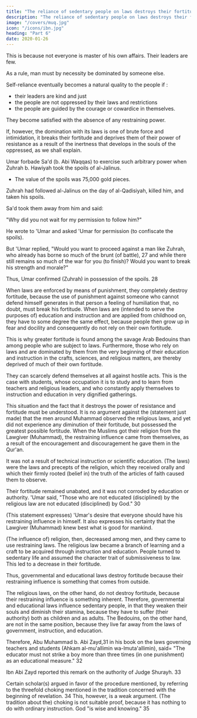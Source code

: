 ```yaml
---
title: "The reliance of sedentary people on laws destroys their fortitude and power of resistance"
description: "The reliance of sedentary people on laws destroys their fortitude and power of resistance"
image: "/covers/muq.jpg"
icon: "/icons/ibn.jpg"
heading: "Part 6"
date: 2020-01-26
---
```




<!-- ## 6. The reliance of sedentary people on laws destroys their fortitude and power of resistance -->

This is because not everyone is master of his own affairs. Their leaders are few. 

As a rule, man must by necessity be dominated by someone else. 

Self-reliance eventually becomes a natural quality to the people if :
- their leaders are kind and just
- the people are not oppressed by their laws and restrictions
- the people are guided by the courage or cowardice in themselves. 

They become satisfied with the absence of any restraining power. 

If, however, the domination with its laws is one of brute force and intimidation, it breaks their fortitude and deprives them of their power of resistance as a result of the inertness that develops in the souls of the oppressed, as we shall explain.

Umar forbade Sa'd (b. Abi Waqqas) to exercise such arbitrary power when Zuhrah b. Hawiyah took the spoils of al-Jalinus. 
- The value of the spoils was 75,000 gold pieces. 

Zuhrah had followed al-Jalinus on the day of al-Qadisiyah, killed him, and taken his spoils. 

Sa'd took them away from him and said:

"Why did you not wait for my permission to follow him?" 

He wrote to 'Umar and asked 'Umar for permission (to confiscate the spoils). 

But 'Umar replied, "Would you want to proceed against a man like Zuhrah, who already has borne so much of the brunt (of battle), 27 and while there still remains so much of the war for you (to finish)? Would you want to break his strength and morale?" 

Thus, Umar confirmed (Zuhrah) in possession of the spoils. 28 

When laws are enforced by means of punishment, they completely destroy fortitude, because the use of punishment against someone who cannot defend himself generates in that person a feeling of humiliation that, no doubt, must break his fortitude.
When laws are (intended to serve the purposes of) education and instruction and are applied from childhood on, they have to some degree the same effect, because people then grow up in fear and docility and consequently do not rely on their own fortitude.

This is why greater fortitude is found among the savage Arab Bedouins than among people who are subject to laws. Furthermore, those who rely on laws and are dominated by them from the very beginning of their education and instruction in the crafts, sciences, and religious matters, are thereby deprived of much of their own fortitude. 

They can scarcely defend themselves at all against hostile acts. This is the case with students, whose occupation it is to study and to learn from teachers and religious leaders, and who constantly apply themselves to instruction and education in very dignified gatherings. 

This situation and the fact that it destroys the power of resistance and fortitude must be understood. It is no argument against the (statement just made) that the men around Muhammad observed the religious laws, and yet did not experience any diminution of their fortitude, but possessed the greatest possible fortitude. When the Muslims got their religion from the Lawgiver (Muhammad), the restraining influence came from themselves, as a result of the encouragement and discouragement he gave them in the Qur'an. 

It was not a result of technical instruction or scientific education. (The laws) were the laws and precepts of the religion, which they received orally and which their firmly rooted (belief in) the truth of the articles of
faith caused them to observe. 

Their fortitude remained unabated, and it was not corroded by education or authority. 'Umar said, "Those who are not educated
(disciplined) by the religious law are not educated (disciplined) by God." 30 

(This statement expresses) 'Umar's desire that everyone should have his restraining influence in himself. It also expresses his certainty that the Lawgiver (Muhammad) knew best what is good for mankind.

(The influence of) religion, then, decreased among men, and they came to use restraining laws. The religious law became a branch of learning and a craft to be acquired through instruction and education. People turned to sedentary life and assumed the character trait of submissiveness to law. This led to a decrease in their fortitude.

Thus, governmental and educational laws destroy fortitude because their restraining influence is something that comes from outside. 

The religious laws, on the other hand, do not destroy fortitude, because their restraining influence is something inherent. Therefore, governmental and educational laws influence sedentary people, in that they weaken their souls and diminish their stamina, because they have to suffer (their authority) both as children and as adults. The Bedouins, on the other hand, are not in the same position, because they live far away from the laws of government, instruction, and education.

Therefore, Abu Muhammad b. Abi Zayd,31 in his book on the laws governing teachers and students (Ahkam al-mu'allimin wa-lmuta'allimin), said= "The educator must not strike a boy more than three times (in one punishment) as an educational measure." 32 

Ibn Abi Zayd reported this remark on the authority of Judge Shurayh. 33 

Certain scholar(s) argued in favor of the procedure mentioned, by referring to the threefold choking mentioned in the tradition concerned with the beginning of revelation. 34 This, however, is a weak argument. (The tradition about the) choking is not suitable proof, because it has nothing to do with ordinary instruction. God "is wise and knowing." 35

